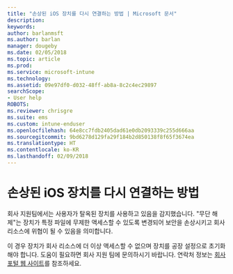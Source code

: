 ```yaml
---
title: "손상된 iOS 장치를 다시 연결하는 방법 | Microsoft 문서"
description: 
keywords: 
author: barlanmsft
ms.author: barlan
manager: dougeby
ms.date: 02/05/2018
ms.topic: article
ms.prod: 
ms.service: microsoft-intune
ms.technology: 
ms.assetid: 09e97df0-d032-48ff-ab8a-8c2c4ec29897
searchScope:
- User help
ROBOTS: 
ms.reviewer: chrisgre
ms.suite: ems
ms.custom: intune-enduser
ms.openlocfilehash: 64e8cc7fdb2405dad61e0db2093339c255d666aa
ms.sourcegitcommit: 9bd6278d129fa29f184b2d850138f8f65f3674ea
ms.translationtype: HT
ms.contentlocale: ko-KR
ms.lasthandoff: 02/09/2018
---
```

# <a name="how-to-reconnect-a-compromised-ios-device"></a>손상된 iOS 장치를 다시 연결하는 방법

회사 지원팀에서는 사용자가 탈옥된 장치를 사용하고 있음을 감지했습니다. "무단 해제"는 장치가 특정 파일에 무제한 액세스할 수 있도록 변경되어 보안을 손상시키고 회사 리소스에 위협이 될 수 있음을 의미합니다. 

이 경우 장치가 회사 리소스에 더 이상 액세스할 수 없으며 장치를 공장 설정으로 초기화해야 합니다. 도움이 필요하면 회사 지원 팀에 문의하시기 바랍니다. 연락처 정보는 [회사 포털 웹 사이트](https://portal.manage.microsoft.com#HelpDeskDialog)를 참조하세요.
